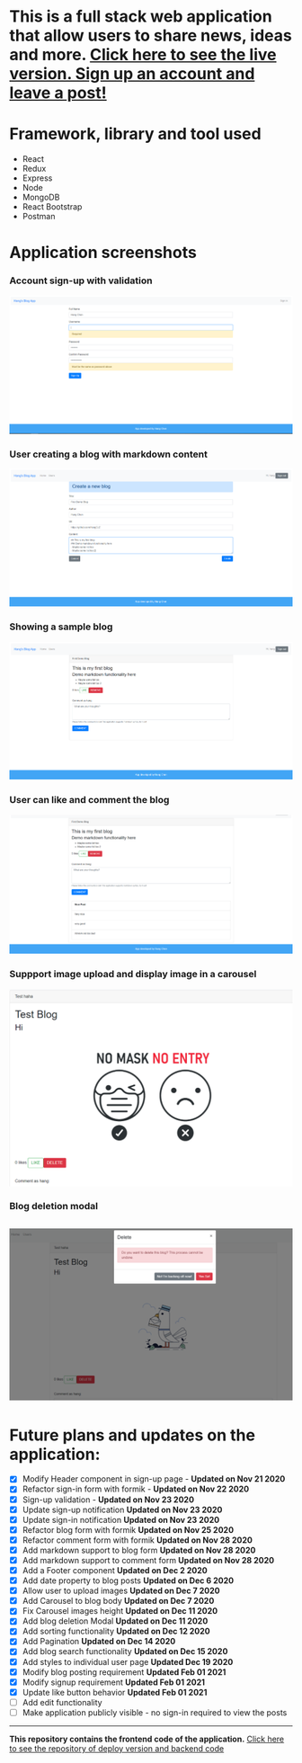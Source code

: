 # This is a full stack web application that allow users to share news, ideas and more. [Click here to see the live version. Sign up an account and leave a post!](https://full-stack-blog-sharing.herokuapp.com/)

# Framework, library and tool used

- React
- Redux
- Express
- Node
- MongoDB
- React Bootstrap
- Postman

# Application screenshots

### Account sign-up with validation

![Image of account sign-up with validation](https://github.com/HangCcZ/App-Screenshots/blob/main/full-stack-blog-site/signup_validate.PNG)

### User creating a blog with markdown content

![Image of creating blog with markdown](https://github.com/HangCcZ/App-Screenshots/blob/main/full-stack-blog-site/blogform.PNG)

### Showing a sample blog

![Image of a blog with markdown](https://github.com/HangCcZ/App-Screenshots/blob/main/full-stack-blog-site/blogItem.PNG)

### User can like and comment the blog

![Image of the blog being liked and commented](https://github.com/HangCcZ/App-Screenshots/blob/main/full-stack-blog-site/blogItem_like_comment.PNG)

### Suppport image upload and display image in a carousel

![Image of a carousel](https://github.com/HangCcZ/App-Screenshots/blob/main/full-stack-blog-site/blogImage_Carousel.PNG)

### Blog deletion modal

## ![Image of a deletion modal](https://github.com/HangCcZ/App-Screenshots/blob/main/full-stack-blog-site/blog_delete_modal.PNG)

# Future plans and updates on the application:

- [x] Modify Header component in sign-up page - **Updated on Nov 21 2020**
- [x] Refactor sign-in form with formik - **Updated on Nov 22 2020**
- [x] Sign-up validation - **Updated on Nov 23 2020**
- [x] Update sign-up notification **Updated on Nov 23 2020**
- [x] Update sign-in notification **Updated on Nov 23 2020**
- [x] Refactor blog form with formik **Updated on Nov 25 2020**
- [x] Refactor comment form with formik **Updated on Nov 28 2020**
- [x] Add markdown support to blog form **Updated on Nov 28 2020**
- [x] Add markdown support to comment form **Updated on Nov 28 2020**
- [x] Add a Footer component **Updated on Dec 2 2020**
- [x] Add date property to blog posts **Updated on Dec 6 2020**
- [x] Allow user to upload images **Updated on Dec 7 2020**
- [x] Add Carousel to blog body **Updated on Dec 7 2020**
- [x] Fix Carousel images height **Updated on Dec 11 2020**
- [x] Add blog deletion Modal **Updated on Dec 11 2020**
- [x] Add sorting functionality **Updated on Dec 12 2020**
- [x] Add Pagination **Updated on Dec 14 2020**
- [x] Add blog search functionality **Updated on Dec 15 2020**
- [x] Add styles to individual user page **Updated Dec 19 2020**
- [x] Modify blog posting requirement **Updated Feb 01 2021**
- [x] Modify signup requirement **Updated Feb 01 2021**
- [x] Update like button behavior **Updated Feb 01 2021**
- [ ] Add edit functionality
- [ ] Make application publicly visible - no sign-in required to view the posts

---

**This repository contains the frontend code of the application.** [Click here to see the repository of deploy version and backend code](https://github.com/HangCcZ/Full-Stack-Blog-Sharing-Deploy)
